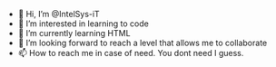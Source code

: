 - 👋 Hi, I’m @IntelSys-iT
- 👀 I’m interested in learning to code
- 🌱 I’m currently learning HTML
- 💞️ I’m looking forward to reach a level that allows me to collaborate 
- 📫 How to reach me in case of need. You dont need I guess.

<!---
IntelSys-iT/IntelSys-iT is a ✨ special ✨ repository because its `README.md` (this file) appears on your GitHub profile.
You can click the Preview link to take a look at your changes.
--->
